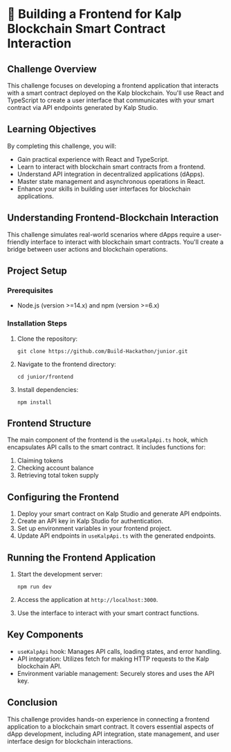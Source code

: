 # 🚀 Building a Frontend for Kalp Blockchain Smart Contract Interaction

## Challenge Overview

This challenge focuses on developing a frontend application that interacts with a smart contract deployed on the Kalp blockchain. You'll use React and TypeScript to create a user interface that communicates with your smart contract via API endpoints generated by Kalp Studio.

## Learning Objectives

By completing this challenge, you will:

- Gain practical experience with React and TypeScript.
- Learn to interact with blockchain smart contracts from a frontend.
- Understand API integration in decentralized applications (dApps).
- Master state management and asynchronous operations in React.
- Enhance your skills in building user interfaces for blockchain applications.

## Understanding Frontend-Blockchain Interaction

This challenge simulates real-world scenarios where dApps require a user-friendly interface to interact with blockchain smart contracts. You'll create a bridge between user actions and blockchain operations.

## Project Setup

### Prerequisites

- Node.js (version >=14.x) and npm (version >=6.x)

### Installation Steps

1. Clone the repository:
   ```
   git clone https://github.com/Build-Hackathon/junior.git
   ```

2. Navigate to the frontend directory:
   ```
   cd junior/frontend
   ```

3. Install dependencies:
   ```
   npm install
   ```

## Frontend Structure

The main component of the frontend is the `useKalpApi.ts` hook, which encapsulates API calls to the smart contract. It includes functions for:

1. Claiming tokens
2. Checking account balance
3. Retrieving total token supply

## Configuring the Frontend

1. Deploy your smart contract on Kalp Studio and generate API endpoints.
2. Create an API key in Kalp Studio for authentication.
3. Set up environment variables in your frontend project.
4. Update API endpoints in `useKalpApi.ts` with the generated endpoints.

## Running the Frontend Application

1. Start the development server:
   ```
   npm run dev
   ```

2. Access the application at `http://localhost:3000`.

3. Use the interface to interact with your smart contract functions.

## Key Components

- `useKalpApi` hook: Manages API calls, loading states, and error handling.
- API integration: Utilizes fetch for making HTTP requests to the Kalp blockchain API.
- Environment variable management: Securely stores and uses the API key.

## Conclusion

This challenge provides hands-on experience in connecting a frontend application to a blockchain smart contract. It covers essential aspects of dApp development, including API integration, state management, and user interface design for blockchain interactions.